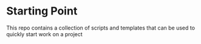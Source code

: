 Starting Point
=================

This repo contains a collection of scripts and templates that can be used
to quickly start work on a project
